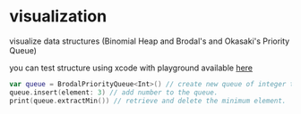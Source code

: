 # visualization
visualize data structures (Binomial Heap and Brodal's and Okasaki's Priority Queue)

you can test structure using xcode with playground available [here](forest/MyPlayground.playground)

```swift
var queue = BrodalPriorityQueue<Int>() // create new queue of integer type.
queue.insert(element: 3) // add number to the queue.
print(queue.extractMin()) // retrieve and delete the minimum element.
```
